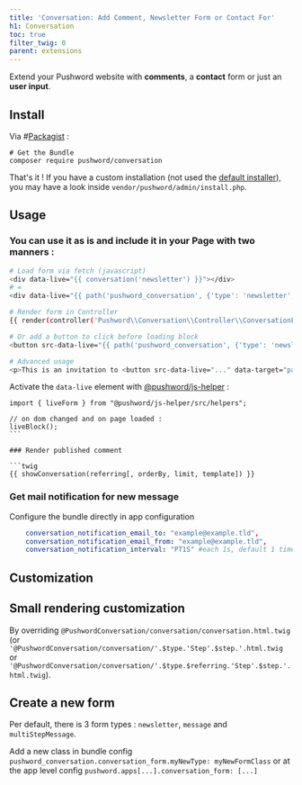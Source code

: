 ```yaml
---
title: 'Conversation: Add Comment, Newsletter Form or Contact For'
h1: Conversation
toc: true
filter_twig: 0
parent: extensions
---
```


Extend your Pushword website with **comments**, a **contact** form or just an **user input**.

## Install

Via #[Packagist](https://packagist.org/packages/pushword/conversation) :

```
# Get the Bundle
composer require pushword/conversation
```

That's it ! If you have a custom installation (not used the [default installer](/installation)),
you may have a look inside `vendor/pushword/admin/install.php`.

## Usage

### You can use it as is and include it in your Page with two manners :

```bash
# Load form via fetch (javascript)
<div data-live="{{ conversation('newsletter') }}"></div>
# =
<div data-live="{{ path('pushword_conversation', {'type': 'newsletter', 'referring': 'newsletter-'~page.slug, 'host': page.host}) }}"></div>

# Render form in Controller
{{ render(controller('Pushword\\Conversation\\Controller\\ConversationFormController::show')) }}

# Or add a button to click before loading block
<button src-data-live="{{ path('pushword_conversation', {'type': 'newsletter', 'referring': 'nslttr-'~page.slug, 'host': page.host}) }}" class="btn btn-primary">Register</button>

# Advanced usage
<p>This is an invitation to <button src-data-live="..." data-target="parent">register</button></p>
```

Activate the `data-live` element with [@pushword/js-helper](https://yarnpkg.com/package/@pushword/js-helper) :

````
import { liveForm } from "@pushword/js-helper/src/helpers";

// on dom changed and on page loaded :
liveBlock();
```

### Render published comment

```twig
{{ showConversation(referring[, orderBy, limit, template]) }}
````

### Get mail notification for new message

Configure the bundle directly in app configuration

```yaml
    conversation_notification_email_to: "example@example.tld",
    conversation_notification_email_from: "example@example.tld",
    conversation_notification_interval: "PT1S" #each 1s, default 1 time per day
```

## Customization

## Small rendering customization

By overriding `@PushwordConversation/conversation/conversation.html.twig`
(or `'@PushwordConversation/conversation/'.$type.'Step'.$step.'.html.twig`
or `'@PushwordConversation/conversation/'.$type.$referring.'Step'.$step.'.html.twig`).

## Create a new form

Per default, there is 3 form types : `newsletter`, `message` and `multiStepMessage`.

Add a new class in bundle config `pushword_conversation.conversation_form.myNewType: myNewFormClass` or at the app level config `pushword.apps[...].conversation_form: [...]`
